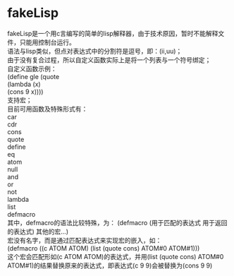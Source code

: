 # fakeLisp
fakeLisp是一个用c言编写的简单的lisp解释器，由于技术原因，暂时不能解释文件，只能用控制台运行。  
语法与lisp类似，但点对表达式中的分割符是逗号，即：(ii,uu)；  
由于没有复合过程，所以自定义函数实际上是将一个列表与一个符号绑定；  
自定义函数示例：  
(define gle (quote  
	(lambda (x)  
		(cons 9 x))))  
支持宏；  
目前可用函数及特殊形式有：  
car  
cdr  
cons  
quote  
define  
eq  
atom  
null  
and  
or  
not  
lambda  
list  
defmacro  
其中，defmacro的语法比较特殊，为：
(defmacro (用于匹配的表达式 用于返回的表达式) 其他的宏...)  
宏没有名字，而是通过匹配表达式来实现宏的嵌入，如：  
(defmacro ((c ATOM ATOM) (list (quote cons) ATOM#0 ATOM#1)))  
这个宏会匹配形如(c ATOM ATOM)的表达式，并用(list (quote cons) ATOM#0 ATOM#1)的结果替换原来的表达式，即表达式(c 9 9)会被替换为(cons 9 9)  
